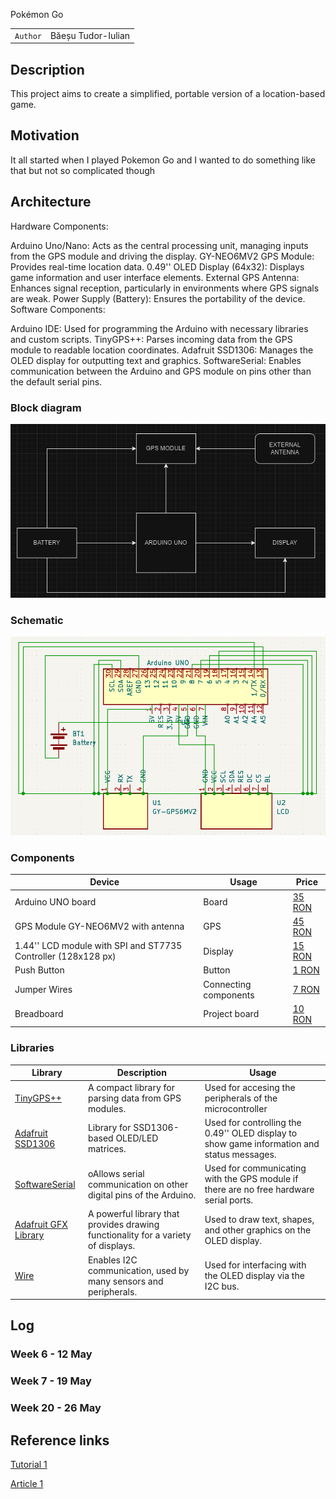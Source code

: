 Pokémon Go

| | |
|-|-|
|`Author` | Băeșu Tudor-Iulian

## Description
This project aims to create a simplified, portable version of a location-based game.
## Motivation
It all started when I played Pokemon Go and I wanted to do something like that but not so complicated though
## Architecture
Hardware Components:

Arduino Uno/Nano: Acts as the central processing unit, managing inputs from the GPS module and driving the display.
GY-NEO6MV2 GPS Module: Provides real-time location data.
0.49'' OLED Display (64x32): Displays game information and user interface elements.
External GPS Antenna: Enhances signal reception, particularly in environments where GPS signals are weak.
Power Supply (Battery): Ensures the portability of the device.
Software Components:

Arduino IDE: Used for programming the Arduino with necessary libraries and custom scripts.
TinyGPS++: Parses incoming data from the GPS module to readable location coordinates.
Adafruit SSD1306: Manages the OLED display for outputting text and graphics.
SoftwareSerial: Enables communication between the Arduino and GPS module on pins other than the default serial pins.
### Block diagram

<!-- Make sure the path to the picture is correct -->
![Block Diagram](block.png)

### Schematic

![Schematic](Schematica.png)

### Components

| Device | Usage | Price |
|--------|--------|-------|
| Arduino UNO board | Board | [35 RON](https://www.optimusdigital.ro/ro/compatibile-cu-arduino-uno/1678-placa-de-dezvoltare-compatibila-cu-arduino-uno-atmega328p-i-ch340.html?search_query=placa+arduino+uno&results=85) |
| GPS Module GY-NEO6MV2 with antenna | GPS | [45 RON](https://www.optimusdigital.ro/ro/gps/105-modul-gps-gy-neo6mv2.html?search_query=gps&results=54) |
| 1.44'' LCD module with SPI and ST7735 Controller (128x128 px) | Display | [15 RON](https://www.optimusdigital.ro/ro/optoelectronice-lcd-uri/3552-modul-lcd-de-144-cu-spi-i-controller-st7735-128x128-px.html?search_query=lcd&results=211) |
| Push Button | Button | [1 RON](https://www.optimusdigital.ro/ro/butoane-i-comutatoare/1119-buton-6x6x6.html?search_query=buton&results=222) |
| Jumper Wires | Connecting components | [7 RON](https://www.optimusdigital.ro/ro/fire-fire-mufate/884-set-fire-tata-tata-40p-10-cm.html?search_query=set+fire&results=110) |
| Breadboard | Project board | [10 RON](https://www.optimusdigital.ro/ro/prototipare-breadboard-uri/8-breadboard-830-points.html?search_query=breadboard&results=145) |

### Libraries

<!-- This is just an example, fill in the table with your actual components -->

| Library | Description | Usage |
|---------|-------------|-------|
| [TinyGPS++](https://www.arduino.cc/reference/en/libraries/tinygps/) | A compact library for parsing data from GPS modules. | Used for accesing the peripherals of the microcontroller  |
| [Adafruit SSD1306](https://www.arduino.cc/reference/en/libraries/adafruit-ssd1306/) | Library for SSD1306-based OLED/LED matrices. | Used for controlling the 0.49'' OLED display to show game information and status messages.  |
| [SoftwareSerial](https://docs.arduino.cc/learn/built-in-libraries/software-serial/) | oAllows serial communication on other digital pins of the Arduino. | Used for communicating with the GPS module if there are no free hardware serial ports.  |
| [Adafruit GFX Library](https://www.arduino.cc/reference/en/libraries/adafruit-gfx-library/) | A powerful library that provides drawing functionality for a variety of displays. | Used to draw text, shapes, and other graphics on the OLED display.  |
| [Wire](https://www.arduino.cc/reference/en/#variables) | Enables I2C communication, used by many sensors and peripherals. | Used for interfacing with the OLED display via the I2C bus.  |

## Log

<!-- write every week your progress here -->

### Week 6 - 12 May

### Week 7 - 19 May

### Week 20 - 26 May


## Reference links

<!-- Fill in with appropriate links and link titles -->

[Tutorial 1](https://forum.arduino.cc/t/beginners-guidance-gps-module-neo-6m/889018)

[Article 1](https://forum.arduino.cc/t/how-to-connect-neo-6m-gps-module/939321)

